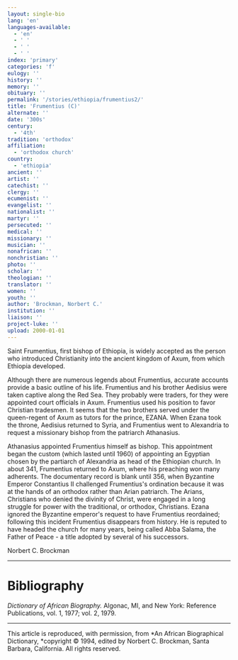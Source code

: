 ```yaml
---
layout: single-bio
lang: 'en'
languages-available:
  - 'en'
  - ' '
  - ' '
  - ' '
index: 'primary'
categories: 'f'
eulogy: ''
history: ''
memory: ''
obituary: ''
permalink: '/stories/ethiopia/frumentius2/'
title: 'Frumentius (C)'
alternate: ''
date: '300s'
century:
  - '4th'
tradition: 'orthodox'
affiliation:
  - 'orthodox church'
country:
  - 'ethiopia'
ancient: ''
artist: ''
catechist: ''
clergy: ''
ecumenist: ''
evangelist: ''
nationalist: ''
martyr: ''
persecuted: ''
medical: ''
missionary: ''
musician: ''
nonafrican: ''
nonchristian: ''
photo: ''
scholar: ''
theologian: ''
translator: ''
women: ''
youth: ''
author: 'Brockman, Norbert C.'
institution: ''
liaison: ''
project-luke: ''
upload: 2000-01-01
---
```



Saint Frumentius, first bishop of Ethiopia, is widely accepted as the person who introduced Christianity into the ancient kingdom of Axum, from which Ethiopia developed.

Although there are numerous legends about Frumentius, accurate accounts provide a basic outline of his life. Frumentius and his brother Aedisius were taken captive along the Red Sea. They probably were traders, for they were appointed court officials in Axum. Frumentius used his position to favor Christian tradesmen. It seems that the two brothers served under the queen-regent of Axum as tutors for the prince, EZANA. When Ezana took the throne, Aedisius returned to Syria, and Frumentius went to Alexandria to request a missionary bishop from the patriarch Athanasius.

Athanasius appointed Frumentius himself as bishop. This appointment began the custom (which lasted until 1960) of appointing an Egyptian chosen by the partiarch of Alexandria as head of the Ethiopian church. In about 341, Frumentius returned to Axum, where his preaching won many adherents. The documentary record is blank until 356, when Byzantine Emperor Constantius II challenged Frumentius's ordination because it was at the hands of an orthodox rather than Arian patriarch. The Arians, Christians who denied the divinity of Christ, were engaged in a long struggle for power with the traditional, or orthodox, Christians. Ezana ignored the Byzantine emperor's request to have Frumentius reordained; following this incident Frumentius disappears from history. He is reputed to have headed the church for many years, being called Abba Salama, the Father of Peace - a title adopted by several of his successors.

Norbert C. Brockman

---

# Bibliography

*Dictionary of African Biography.*  Algonac, MI, and New York: Reference Publications, vol. 1, 1977; vol. 2, 1979.

---

This article is reproduced, with permission, from *An African Biographical Dictionary, *copyright &copy; 1994, edited by Norbert C. Brockman, Santa Barbara, California. All rights reserved.